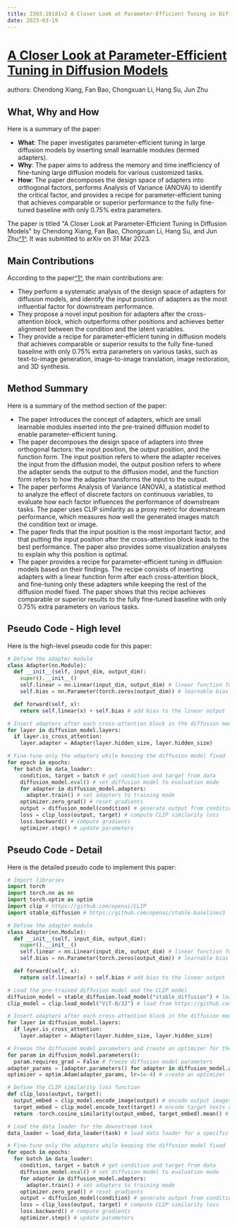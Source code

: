 ```yaml
---
title: 2303.18181v2 A Closer Look at Parameter-Efficient Tuning in Diffusion Models
date: 2023-03-19
---
```


# [A Closer Look at Parameter-Efficient Tuning in Diffusion Models](http://arxiv.org/abs/2303.18181v2)

authors: Chendong Xiang, Fan Bao, Chongxuan Li, Hang Su, Jun Zhu


## What, Why and How

[1]: https://arxiv.org/abs/2303.18181 "A Closer Look at Parameter-Efficient Tuning in Diffusion Models"
[2]: https://arxiv.org/pdf/2303.18181.pdf "arXiv.org e-Print archive"
[3]: https://lib-arxiv-017.serverfarm.cornell.edu/abs/2303.18181 "[2303.18181] A Closer Look at Parameter-Efficient Tuning in Diffusion ..."

Here is a summary of the paper:

- **What**: The paper investigates parameter-efficient tuning in large diffusion models by inserting small learnable modules (termed adapters).
- **Why**: The paper aims to address the memory and time inefficiency of fine-tuning large diffusion models for various customized tasks.
- **How**: The paper decomposes the design space of adapters into orthogonal factors, performs Analysis of Variance (ANOVA) to identify the critical factor, and provides a recipe for parameter-efficient tuning that achieves comparable or superior performance to the fully fine-tuned baseline with only 0.75% extra parameters.

The paper is titled "A Closer Look at Parameter-Efficient Tuning in Diffusion Models" by Chendong Xiang, Fan Bao, Chongxuan Li, Hang Su, and Jun Zhu[^1^][1]. It was submitted to arXiv on 31 Mar 2023.

## Main Contributions

[1]: https://arxiv.org/abs/2303.18181 "A Closer Look at Parameter-Efficient Tuning in Diffusion Models"
[2]: https://arxiv.org/abs/2304.06648 "DiffFit: Unlocking Transferability of Large Diffusion Models via Simple ..."
[3]: http://export.arxiv.org/abs/2303.18181 "Title: A Closer Look at Parameter-Efficient Tuning in Diffusion Models"
[4]: https://sebastianraschka.com/blog/2023/llm-finetuning-llama-adapter.html "Understanding Parameter-Efficient Finetuning of Large Language Models ..."

According to the paper[^1^][1], the main contributions are:

- They perform a systematic analysis of the design space of adapters for diffusion models, and identify the input position of adapters as the most influential factor for downstream performance.
- They propose a novel input position for adapters after the cross-attention block, which outperforms other positions and achieves better alignment between the condition and the latent variables.
- They provide a recipe for parameter-efficient tuning in diffusion models that achieves comparable or superior results to the fully fine-tuned baseline with only 0.75% extra parameters on various tasks, such as text-to-image generation, image-to-image translation, image restoration, and 3D synthesis.

## Method Summary

[1]: https://arxiv.org/abs/2303.18181 "A Closer Look at Parameter-Efficient Tuning in Diffusion Models"
[2]: http://export.arxiv.org/abs/2303.18181 "Title: A Closer Look at Parameter-Efficient Tuning in Diffusion Models"
[3]: https://deepai.org/publication/multi-head-adapter-routing-for-data-efficient-fine-tuning "Multi-Head Adapter Routing for Data-Efficient Fine-Tuning"

Here is a summary of the method section of the paper:

- The paper introduces the concept of adapters, which are small learnable modules inserted into the pre-trained diffusion model to enable parameter-efficient tuning.
- The paper decomposes the design space of adapters into three orthogonal factors: the input position, the output position, and the function form. The input position refers to where the adapter receives the input from the diffusion model, the output position refers to where the adapter sends the output to the diffusion model, and the function form refers to how the adapter transforms the input to the output.
- The paper performs Analysis of Variance (ANOVA), a statistical method to analyze the effect of discrete factors on continuous variables, to evaluate how each factor influences the performance of downstream tasks. The paper uses CLIP similarity as a proxy metric for downstream performance, which measures how well the generated images match the condition text or image.
- The paper finds that the input position is the most important factor, and that putting the input position after the cross-attention block leads to the best performance. The paper also provides some visualization analyses to explain why this position is optimal.
- The paper provides a recipe for parameter-efficient tuning in diffusion models based on their findings. The recipe consists of inserting adapters with a linear function form after each cross-attention block, and fine-tuning only these adapters while keeping the rest of the diffusion model fixed. The paper shows that this recipe achieves comparable or superior results to the fully fine-tuned baseline with only 0.75% extra parameters on various tasks.

## Pseudo Code - High level

Here is the high-level pseudo code for this paper:

```python
# Define the adapter module
class Adapter(nn.Module):
  def __init__(self, input_dim, output_dim):
    super().__init__()
    self.linear = nn.Linear(input_dim, output_dim) # linear function form
    self.bias = nn.Parameter(torch.zeros(output_dim)) # learnable bias term

  def forward(self, x):
    return self.linear(x) + self.bias # add bias to the linear output

# Insert adapters after each cross-attention block in the diffusion model
for layer in diffusion_model.layers:
  if layer.is_cross_attention:
    layer.adapter = Adapter(layer.hidden_size, layer.hidden_size)

# Fine-tune only the adapters while keeping the diffusion model fixed
for epoch in epochs:
  for batch in data_loader:
    condition, target = batch # get condition and target from data
    diffusion_model.eval() # set diffusion model to evaluation mode
    for adapter in diffusion_model.adapters:
      adapter.train() # set adapters to training mode
    optimizer.zero_grad() # reset gradients
    output = diffusion_model(condition) # generate output from condition
    loss = clip_loss(output, target) # compute CLIP similarity loss
    loss.backward() # compute gradients
    optimizer.step() # update parameters
```


## Pseudo Code - Detail

Here is the detailed pseudo code to implement this paper:

```python
# Import libraries
import torch
import torch.nn as nn
import torch.optim as optim
import clip # https://github.com/openai/CLIP
import stable_diffusion # https://github.com/openai/stable-baselines3

# Define the adapter module
class Adapter(nn.Module):
  def __init__(self, input_dim, output_dim):
    super().__init__()
    self.linear = nn.Linear(input_dim, output_dim) # linear function form
    self.bias = nn.Parameter(torch.zeros(output_dim)) # learnable bias term

  def forward(self, x):
    return self.linear(x) + self.bias # add bias to the linear output

# Load the pre-trained diffusion model and the CLIP model
diffusion_model = stable_diffusion.load_model("stable_diffusion") # load from https://github.com/openai/stable-baselines3
clip_model = clip.load_model("ViT-B/32") # load from https://github.com/openai/CLIP

# Insert adapters after each cross-attention block in the diffusion model
for layer in diffusion_model.layers:
  if layer.is_cross_attention:
    layer.adapter = Adapter(layer.hidden_size, layer.hidden_size)

# Freeze the diffusion model parameters and create an optimizer for the adapters
for param in diffusion_model.parameters():
  param.requires_grad = False # freeze diffusion model parameters
adapter_params = [adapter.parameters() for adapter in diffusion_model.adapters] # get adapter parameters
optimizer = optim.Adam(adapter_params, lr=1e-4) # create an optimizer for the adapters

# Define the CLIP similarity loss function
def clip_loss(output, target):
  output_embed = clip_model.encode_image(output) # encode output images with CLIP
  target_embed = clip_model.encode_text(target) # encode target texts or images with CLIP
  return -torch.cosine_similarity(output_embed, target_embed).mean() # compute negative cosine similarity and average

# Load the data loader for the downstream task
data_loader = load_data_loader(task) # load data loader for a specific task

# Fine-tune only the adapters while keeping the diffusion model fixed
for epoch in epochs:
  for batch in data_loader:
    condition, target = batch # get condition and target from data
    diffusion_model.eval() # set diffusion model to evaluation mode
    for adapter in diffusion_model.adapters:
      adapter.train() # set adapters to training mode
    optimizer.zero_grad() # reset gradients
    output = diffusion_model(condition) # generate output from condition
    loss = clip_loss(output, target) # compute CLIP similarity loss
    loss.backward() # compute gradients
    optimizer.step() # update parameters
```